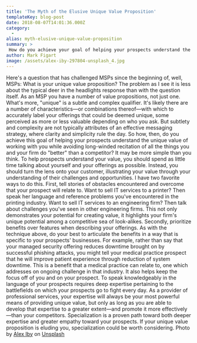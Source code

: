 ```yaml
---
title: 'The Myth of the Elusive Unique Value Proposition'
templateKey: blog-post
date: 2018-08-07T14:01:36.000Z
category: 
  -
alias: myth-elusive-unique-value-proposition
summary: > 
 How do you achieve your goal of helping your prospects understand the unique value of working with you without some long-winded recitation of all the things you and your firm do "better" than a competitor? It may be more simple than you think.
author: Mark Figart
image: /assets/alex-iby-297804-unsplash_4.jpg
---
```


Here's a question that has challenged MSPs since the beginning of, well, MSPs: What is your unique value proposition? The problem as I see it is less about the typical deer in the headlights response than with the question itself. As an MSP you have a number of value propositions, not just one. What's more, "unique" is a subtle and complex qualifier. It's likely there are a number of characteristics—or combinations thereof—with which to accurately label your offerings that could be deemed unique, some perceived as more or less valuable depending on who you ask. But subtlety and complexity are not typically attributes of an effective messaging strategy, where clarity and simplicity rule the day. So how, then, do you achieve this goal of helping your prospects understand the unique value of working with you while avoiding long-winded recitation of all the things you and your firm do "better" than a competitor? It may be more simple than you think. To help prospects understand your value, you should spend as little time talking about yourself and your offerings as possible. Instead, you should turn the lens onto your customer, illustrating your value through your understanding of their challenges and opportunities. I have two favorite ways to do this. First, tell stories of obstacles encountered and overcome that your prospect will relate to. Want to sell IT services to a printer? Then speak her language and reference problems you've encountered in the printing industry. Want to sell IT services to an engineering firm? Then talk about challenges you've seen in other engineering firms. This not only demonstrates your potential for creating value, it highlights your firm's unique potential among a competitive sea of look-alikes. Secondly, prioritize benefits over features when describing your offerings. As with the technique above, do your best to articulate the benefits in a way that is specific to your prospects' businesses. For example, rather than say that your managed security offering reduces downtime brought on by successful phishing attacks, you might tell your medical practice prospect that he will improve patient experience through reduction of system downtime. This is a benefit that a medical practice can relate to, one which addresses on ongoing challenge in that industry. It also helps keep the focus off of you and on your prospect. To speak knowledgeably in the language of your prospects requires deep expertise pertaining to the battlefields on which your prospects go to fight every day. As a provider of professional services, your expertise will always be your most powerful means of providing unique value, but only as long as you are able to develop that expertise to a greater extent—and promote it more effectively—than your competitors. Specialization is a proven path toward both deeper expertise and greater empathy toward your prospects. If your unique value proposition is eluding you, specialization could be worth considering. Photo by [Alex Iby](https://unsplash.com/photos/zhnKlABmTP0?utm_source=unsplash&utm_medium=referral&utm_content=creditCopyText) on [Unsplash](https://unsplash.com/search/photos/hiding?utm_source=unsplash&utm_medium=referral&utm_content=creditCopyText)